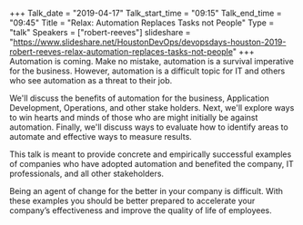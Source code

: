 +++
Talk_date = "2019-04-17"
Talk_start_time = "09:15"
Talk_end_time = "09:45"
Title = "Relax: Automation Replaces Tasks not People"
Type = "talk"
Speakers = ["robert-reeves"]
slideshare = "https://www.slideshare.net/HoustonDevOps/devopsdays-houston-2019-robert-reeves-relax-automation-replaces-tasks-not-people"
+++
Automation is coming. Make no mistake, automation is a survival imperative for the business. However, automation is a difficult topic for IT and others who see automation as a threat to their job.

We'll discuss the benefits of automation for the business, Application Development, Operations, and other stake holders. Next, we'll explore ways to win hearts and minds of those who are might initially be against automation. Finally, we'll discuss ways to evaluate how to identify areas to automate and effective ways to measure results.

This talk is meant to provide concrete and empirically successful examples of companies who have adopted automation and benefited the company, IT professionals, and all other stakeholders.

Being an agent of change for the better in your company is difficult. With these examples you should be better prepared to accelerate your company’s effectiveness and improve the quality of life of employees.




